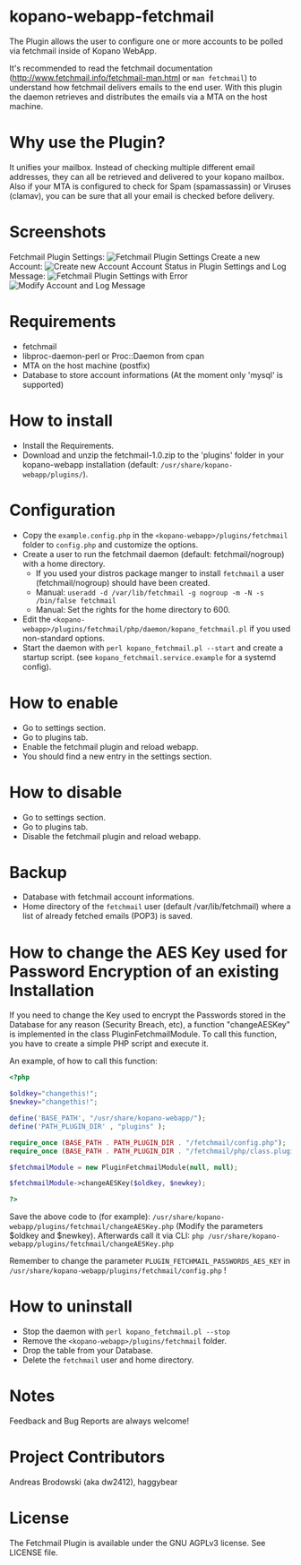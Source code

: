 # kopano-webapp-fetchmail

The Plugin allows the user to configure one or more accounts to be polled via fetchmail inside of Kopano WebApp.

It's recommended to read the fetchmail documentation (http://www.fetchmail.info/fetchmail-man.html or `man fetchmail`) to understand how fetchmail delivers emails to the end user. 
With this plugin the daemon retrieves and distributes the emails via a MTA on the host machine. 

# Why use the Plugin?

It unifies your mailbox. Instead of checking multiple different email addresses, they can all be retrieved and delivered to your kopano mailbox.
Also if your MTA is configured to check for Spam (spamassassin) or Viruses (clamav), you can be sure that all your email is checked before delivery.

# Screenshots

Fetchmail Plugin Settings:
![Fetchmail Plugin Settings](/screenshots/fetchmail_settings_overview.png?raw=true "Fetchmail Plugin Settings")
Create a new Account:
![Create new Account](/screenshots/fetchmail_create_new_account_with_error.png?raw=true "Create a new Account")
Account Status in Plugin Settings and Log Message:
![Fetchmail Plugin Settings with Error](/screenshots/fetchmail_settings_overview_with_error.png?raw=true "Fetchmail Plugin Settings with Error")
![Modify Account and Log Message](/screenshots/fetchmaiL_modify_account.png?raw=true "Modify Account and Log Message")

# Requirements

- fetchmail
- libproc-daemon-perl or Proc::Daemon from cpan
- MTA on the host machine (postfix) 
- Database to store account informations (At the moment only 'mysql' is supported)

# How to install

- Install the Requirements.
- Download and unzip the fetchmail-1.0.zip to the 'plugins' folder in your kopano-webapp installation (default: `/usr/share/kopano-webapp/plugins/`).

# Configuration

- Copy the `example.config.php` in the `<kopano-webapp>/plugins/fetchmail` folder to `config.php` and customize the options.
- Create a user to run the fetchmail daemon (default: fetchmail/nogroup) with a home directory.
	- If you used your distros package manger to install `fetchmail` a user (fetchmail/nogroup) should have been created.
	- Manual: `useradd -d /var/lib/fetchmail -g nogroup -m -N -s /bin/false fetchmail`
	- Manual: Set the rights for the home directory to 600.
- Edit the `<kopano-webapp>/plugins/fetchmail/php/daemon/kopano_fetchmail.pl` if you used non-standard options.
- Start the daemon with `perl kopano_fetchmail.pl --start` and create a startup script. (see `kopano_fetchmail.service.example` for a systemd config).

# How to enable

- Go to settings section.
- Go to plugins tab.
- Enable the fetchmail plugin and reload webapp.
- You should find a new entry in the settings section.

# How to disable

- Go to settings section.
- Go to plugins tab.
- Disable the fetchmail plugin and reload webapp.

# Backup

- Database with fetchmail account informations.
- Home directory of the `fetchmail` user (default /var/lib/fetchmail) where a list of already fetched emails (POP3) is saved.

# How to change the AES Key used for Password Encryption of an existing Installation

If you need to change the Key used to encrypt the Passwords stored in the Database for any reason (Security Breach, etc), a function "changeAESKey" is implemented in the class PluginFetchmailModule.
To call this function, you have to create a simple PHP script and execute it. 

An example, of how to call this function:

```php
<?php

$oldkey="changethis!";
$newkey="changethis!";

define('BASE_PATH', "/usr/share/kopano-webapp/");
define('PATH_PLUGIN_DIR' , "plugins" );

require_once (BASE_PATH . PATH_PLUGIN_DIR . "/fetchmail/config.php");
require_once (BASE_PATH . PATH_PLUGIN_DIR . "/fetchmail/php/class.pluginfetchmailmodule.php");

$fetchmailModule = new PluginFetchmailModule(null, null);

$fetchmailModule->changeAESKey($oldkey, $newkey);

?>
```

Save the above code to (for example): `/usr/share/kopano-webapp/plugins/fetchmail/changeAESKey.php` (Modify the parameters $oldkey and $newkey).
Afterwards call it via CLI: `php /usr/share/kopano-webapp/plugins/fetchmail/changeAESKey.php`

Remember to change the parameter `PLUGIN_FETCHMAIL_PASSWORDS_AES_KEY` in `/usr/share/kopano-webapp/plugins/fetchmail/config.php` !


# How to uninstall

- Stop the daemon with `perl kopano_fetchmail.pl --stop`
- Remove the `<kopano-webapp>/plugins/fetchmail` folder.
- Drop the table from your Database.
- Delete the `fetchmail` user and home directory.

# Notes

Feedback and Bug Reports are always welcome!

# Project Contributors

Andreas Brodowski (aka dw2412), haggybear

# License

The Fetchmail Plugin is available under the GNU AGPLv3 license. See LICENSE file.



